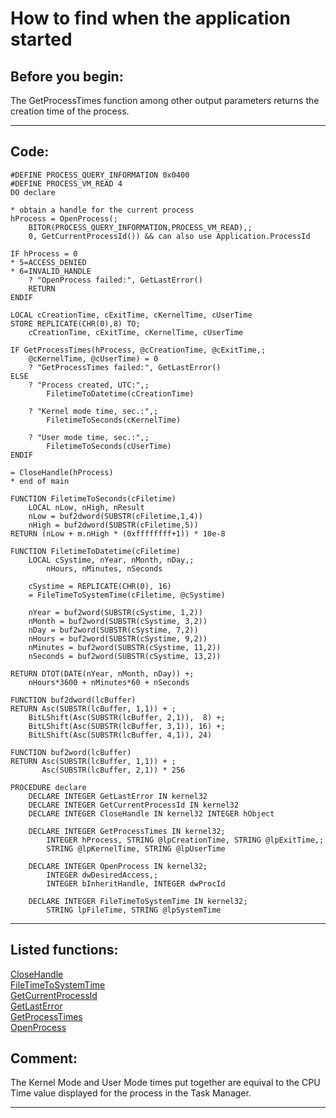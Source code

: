 <link rel="stylesheet" type="text/css" href="../css/win32api.css">  
<link rel="stylesheet" href="https://cdnjs.cloudflare.com/ajax/libs/font-awesome/4.7.0/css/font-awesome.min.css">

# How to find when the application started

## Before you begin:
The GetProcessTimes function among other output parameters returns the creation time of the process.  
  
***  


## Code:
```foxpro  
#DEFINE PROCESS_QUERY_INFORMATION 0x0400
#DEFINE PROCESS_VM_READ 4
DO declare

* obtain a handle for the current process
hProcess = OpenProcess(;
	BITOR(PROCESS_QUERY_INFORMATION,PROCESS_VM_READ),;
	0, GetCurrentProcessId()) && can also use Application.ProcessId

IF hProcess = 0
* 5=ACCESS_DENIED
* 6=INVALID_HANDLE
	? "OpenProcess failed:", GetLastError()
	RETURN
ENDIF

LOCAL cCreationTime, cExitTime, cKernelTime, cUserTime
STORE REPLICATE(CHR(0),8) TO;
	cCreationTime, cExitTime, cKernelTime, cUserTime

IF GetProcessTimes(hProcess, @cCreationTime, @cExitTime,;
	@cKernelTime, @cUserTime) = 0
	? "GetProcessTimes failed:", GetLastError()
ELSE
	? "Process created, UTC:",;
		FiletimeToDatetime(cCreationTime)

	? "Kernel mode time, sec.:",;
		FiletimeToSeconds(cKernelTime)

	? "User mode time, sec.:",;
		FiletimeToSeconds(cUserTime)
ENDIF

= CloseHandle(hProcess)
* end of main

FUNCTION FiletimeToSeconds(cFiletime)
	LOCAL nLow, nHigh, nResult
	nLow = buf2dword(SUBSTR(cFiletime,1,4))
	nHigh = buf2dword(SUBSTR(cFiletime,5))
RETURN (nLow + m.nHigh * (0xffffffff+1)) * 10e-8

FUNCTION FiletimeToDatetime(cFiletime)
	LOCAL cSystime, nYear, nMonth, nDay,;
		nHours, nMinutes, nSeconds

	cSystime = REPLICATE(CHR(0), 16)
	= FileTimeToSystemTime(cFiletime, @cSystime)

	nYear = buf2word(SUBSTR(cSystime, 1,2))
	nMonth = buf2word(SUBSTR(cSystime, 3,2))
	nDay = buf2word(SUBSTR(cSystime, 7,2))
	nHours = buf2word(SUBSTR(cSystime, 9,2))
	nMinutes = buf2word(SUBSTR(cSystime, 11,2))
	nSeconds = buf2word(SUBSTR(cSystime, 13,2))
	
RETURN DTOT(DATE(nYear, nMonth, nDay)) +;
	nHours*3600 + nMinutes*60 + nSeconds

FUNCTION buf2dword(lcBuffer)
RETURN Asc(SUBSTR(lcBuffer, 1,1)) + ;
	BitLShift(Asc(SUBSTR(lcBuffer, 2,1)),  8) +;
	BitLShift(Asc(SUBSTR(lcBuffer, 3,1)), 16) +;
	BitLShift(Asc(SUBSTR(lcBuffer, 4,1)), 24)

FUNCTION buf2word(lcBuffer)
RETURN Asc(SUBSTR(lcBuffer, 1,1)) + ;
       Asc(SUBSTR(lcBuffer, 2,1)) * 256

PROCEDURE declare
	DECLARE INTEGER GetLastError IN kernel32
	DECLARE INTEGER GetCurrentProcessId IN kernel32
	DECLARE INTEGER CloseHandle IN kernel32 INTEGER hObject

	DECLARE INTEGER GetProcessTimes IN kernel32;
		INTEGER hProcess, STRING @lpCreationTime, STRING @lpExitTime,;
		STRING @lpKernelTime, STRING @lpUserTime

	DECLARE INTEGER OpenProcess IN kernel32;
		INTEGER dwDesiredAccess,;
		INTEGER bInheritHandle, INTEGER dwProcId

	DECLARE INTEGER FileTimeToSystemTime IN kernel32;
		STRING lpFileTime, STRING @lpSystemTime  
```  
***  


## Listed functions:
[CloseHandle](../libraries/kernel32/CloseHandle.md)  
[FileTimeToSystemTime](../libraries/kernel32/FileTimeToSystemTime.md)  
[GetCurrentProcessId](../libraries/kernel32/GetCurrentProcessId.md)  
[GetLastError](../libraries/kernel32/GetLastError.md)  
[GetProcessTimes](../libraries/kernel32/GetProcessTimes.md)  
[OpenProcess](../libraries/kernel32/OpenProcess.md)  

## Comment:
The Kernel Mode and User Mode times put together are equival to the CPU Time value displayed for the process in the Task Manager.  
  
***  

